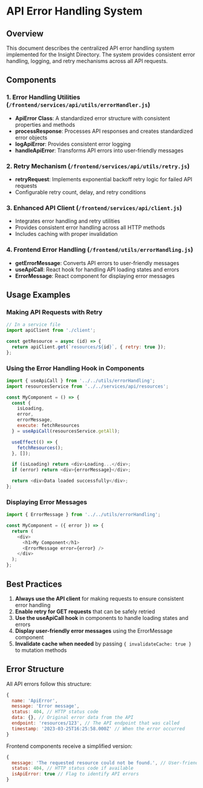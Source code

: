 # API Error Handling System

## Overview

This document describes the centralized API error handling system implemented for the Insight Directory. The system provides consistent error handling, logging, and retry mechanisms across all API requests.

## Components

### 1. Error Handling Utilities (`/frontend/services/api/utils/errorHandler.js`)

- **ApiError Class**: A standardized error structure with consistent properties and methods
- **processResponse**: Processes API responses and creates standardized error objects
- **logApiError**: Provides consistent error logging
- **handleApiError**: Transforms API errors into user-friendly messages

### 2. Retry Mechanism (`/frontend/services/api/utils/retry.js`)

- **retryRequest**: Implements exponential backoff retry logic for failed API requests
- Configurable retry count, delay, and retry conditions

### 3. Enhanced API Client (`/frontend/services/api/client.js`)

- Integrates error handling and retry utilities
- Provides consistent error handling across all HTTP methods
- Includes caching with proper invalidation

### 4. Frontend Error Handling (`/frontend/utils/errorHandling.js`)

- **getErrorMessage**: Converts API errors to user-friendly messages
- **useApiCall**: React hook for handling API loading states and errors
- **ErrorMessage**: React component for displaying error messages

## Usage Examples

### Making API Requests with Retry

```javascript
// In a service file
import apiClient from './client';

const getResource = async (id) => {
  return apiClient.get(`resources/${id}`, { retry: true });
};
```

### Using the Error Handling Hook in Components

```javascript
import { useApiCall } from '../../utils/errorHandling';
import resourcesService from '../../services/api/resources';

const MyComponent = () => {
  const {
    isLoading,
    error,
    errorMessage,
    execute: fetchResources
  } = useApiCall(resourcesService.getAll);

  useEffect(() => {
    fetchResources();
  }, []);

  if (isLoading) return <div>Loading...</div>;
  if (error) return <div>{errorMessage}</div>;

  return <div>Data loaded successfully</div>;
};
```

### Displaying Error Messages

```javascript
import { ErrorMessage } from '../../utils/errorHandling';

const MyComponent = ({ error }) => {
  return (
    <div>
      <h1>My Component</h1>
      <ErrorMessage error={error} />
    </div>
  );
};
```

## Best Practices

1. **Always use the API client** for making requests to ensure consistent error handling
2. **Enable retry for GET requests** that can be safely retried
3. **Use the useApiCall hook** in components to handle loading states and errors
4. **Display user-friendly error messages** using the ErrorMessage component
5. **Invalidate cache when needed** by passing `{ invalidateCache: true }` to mutation methods

## Error Structure

All API errors follow this structure:

```javascript
{
  name: 'ApiError',
  message: 'Error message',
  status: 404, // HTTP status code
  data: {}, // Original error data from the API
  endpoint: 'resources/123', // The API endpoint that was called
  timestamp: '2023-03-25T16:25:58.000Z' // When the error occurred
}
```

Frontend components receive a simplified version:

```javascript
{
  message: 'The requested resource could not be found.', // User-friendly message
  status: 404, // HTTP status code if available
  isApiError: true // Flag to identify API errors
}
